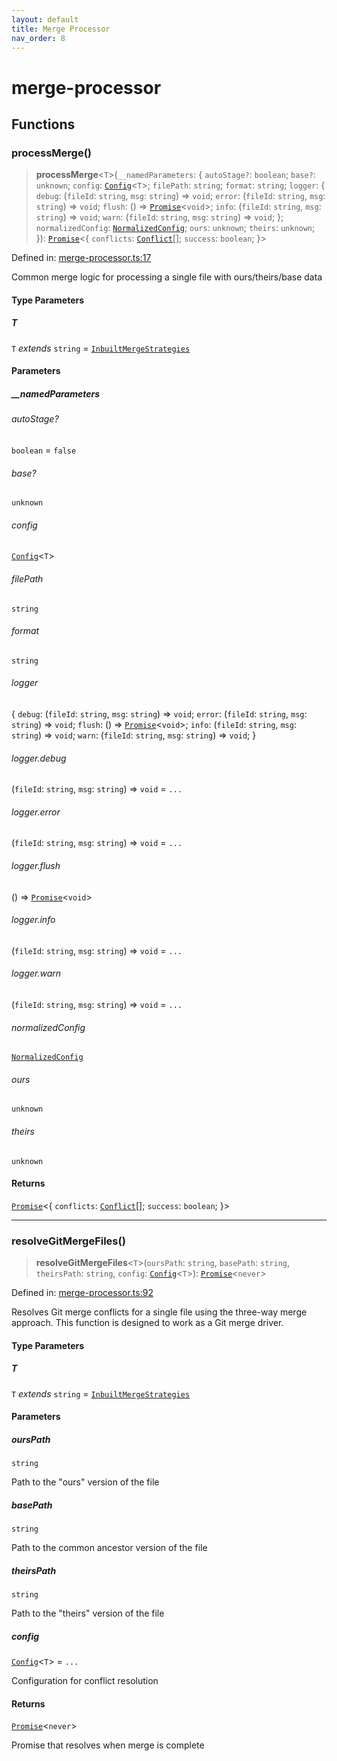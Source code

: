 ```yaml
---
layout: default
title: Merge Processor
nav_order: 8
---
```


# merge-processor

## Functions

### processMerge()

> **processMerge**\<`T`\>(`__namedParameters`: \{ `autoStage?`: `boolean`; `base?`: `unknown`; `config`: [`Config`](types/README.md#config)\<`T`\>; `filePath`: `string`; `format`: `string`; `logger`: \{ `debug`: (`fileId`: `string`, `msg`: `string`) => `void`; `error`: (`fileId`: `string`, `msg`: `string`) => `void`; `flush`: () => [`Promise`](https://developer.mozilla.org/docs/Web/JavaScript/Reference/Global_Objects/Promise)\<`void`\>; `info`: (`fileId`: `string`, `msg`: `string`) => `void`; `warn`: (`fileId`: `string`, `msg`: `string`) => `void`; \}; `normalizedConfig`: [`NormalizedConfig`](normalizer.md#normalizedconfig); `ours`: `unknown`; `theirs`: `unknown`; \}): [`Promise`](https://developer.mozilla.org/docs/Web/JavaScript/Reference/Global_Objects/Promise)\<\{ `conflicts`: [`Conflict`](merger/README.md#conflict)[]; `success`: `boolean`; \}\>

Defined in: [merge-processor.ts:17](https://github.com/react18-tools/git-json-resolver/blob/bb35490ece54a122e412f67ef51d4b2dbeac2ebb/lib/src/merge-processor.ts#L17)

Common merge logic for processing a single file with ours/theirs/base data

#### Type Parameters

##### T

`T` _extends_ `string` = [`InbuiltMergeStrategies`](types/README.md#inbuiltmergestrategies)

#### Parameters

##### \_\_namedParameters

###### autoStage?

`boolean` = `false`

###### base?

`unknown`

###### config

[`Config`](types/README.md#config)\<`T`\>

###### filePath

`string`

###### format

`string`

###### logger

\{ `debug`: (`fileId`: `string`, `msg`: `string`) => `void`; `error`: (`fileId`: `string`, `msg`: `string`) => `void`; `flush`: () => [`Promise`](https://developer.mozilla.org/docs/Web/JavaScript/Reference/Global_Objects/Promise)\<`void`\>; `info`: (`fileId`: `string`, `msg`: `string`) => `void`; `warn`: (`fileId`: `string`, `msg`: `string`) => `void`; \}

###### logger.debug

(`fileId`: `string`, `msg`: `string`) => `void` = `...`

###### logger.error

(`fileId`: `string`, `msg`: `string`) => `void` = `...`

###### logger.flush

() => [`Promise`](https://developer.mozilla.org/docs/Web/JavaScript/Reference/Global_Objects/Promise)\<`void`\>

###### logger.info

(`fileId`: `string`, `msg`: `string`) => `void` = `...`

###### logger.warn

(`fileId`: `string`, `msg`: `string`) => `void` = `...`

###### normalizedConfig

[`NormalizedConfig`](normalizer.md#normalizedconfig)

###### ours

`unknown`

###### theirs

`unknown`

#### Returns

[`Promise`](https://developer.mozilla.org/docs/Web/JavaScript/Reference/Global_Objects/Promise)\<\{ `conflicts`: [`Conflict`](merger/README.md#conflict)[]; `success`: `boolean`; \}\>

---

### resolveGitMergeFiles()

> **resolveGitMergeFiles**\<`T`\>(`oursPath`: `string`, `basePath`: `string`, `theirsPath`: `string`, `config`: [`Config`](types/README.md#config)\<`T`\>): [`Promise`](https://developer.mozilla.org/docs/Web/JavaScript/Reference/Global_Objects/Promise)\<`never`\>

Defined in: [merge-processor.ts:92](https://github.com/react18-tools/git-json-resolver/blob/bb35490ece54a122e412f67ef51d4b2dbeac2ebb/lib/src/merge-processor.ts#L92)

Resolves Git merge conflicts for a single file using the three-way merge approach.
This function is designed to work as a Git merge driver.

#### Type Parameters

##### T

`T` _extends_ `string` = [`InbuiltMergeStrategies`](types/README.md#inbuiltmergestrategies)

#### Parameters

##### oursPath

`string`

Path to the "ours" version of the file

##### basePath

`string`

Path to the common ancestor version of the file

##### theirsPath

`string`

Path to the "theirs" version of the file

##### config

[`Config`](types/README.md#config)\<`T`\> = `...`

Configuration for conflict resolution

#### Returns

[`Promise`](https://developer.mozilla.org/docs/Web/JavaScript/Reference/Global_Objects/Promise)\<`never`\>

Promise that resolves when merge is complete
